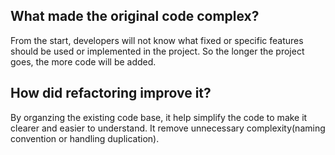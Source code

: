 ## What made the original code complex?
From the start, developers will not know what fixed or specific features should be used or implemented in the project. So the longer the project goes, the more code will be added.
## How did refactoring improve it?
By organzing the existing code base, it help simplify the code to make it clearer and easier to understand. It remove unnecessary complexity(naming convention or handling duplication).